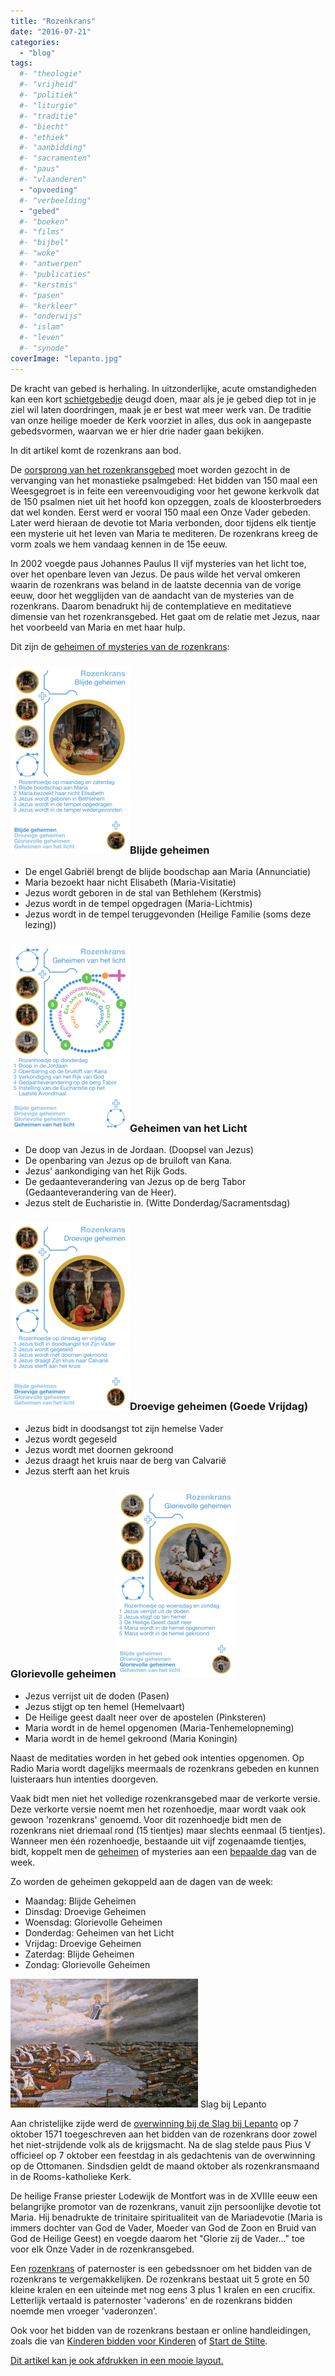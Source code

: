 ```yaml
---
title: "Rozenkrans"
date: "2016-07-21"
categories: 
  - "blog"
tags:
  #- "theologie"
  #- "vrijheid"
  #- "politiek"
  #- "liturgie"
  #- "traditie"
  #- "biecht"
  #- "ethiek"
  #- "aanbidding"
  #- "sacramenten"
  #- "paus"
  #- "vlaanderen"
  - "opvoeding"
  #- "verbeelding"
  - "gebed"
  #- "boeken"
  #- "films"
  #- "bijbel"
  #- "woke"
  #- "antwerpen"
  #- "publicaties"
  #- "kerstmis"
  #- "pasen"
  #- "kerkleer"
  #- "onderwijs"
  #- "islam"
  #- "leven"
  #- "synode"
coverImage: "lepanto.jpg"
---
```


De kracht van gebed is herhaling. In uitzonderlijke, acute omstandigheden kan een kort [schietgebedje](http://www.geestvangebed.nl/index.php?option=com_content&task=view&id=128&Itemid=41) deugd doen, maar als je je gebed diep tot in je ziel wil laten doordringen, maak je er best wat meer werk van. De traditie van onze heilige moeder de Kerk voorziet in alles, dus ook in aangepaste gebedsvormen, waarvan we er hier drie nader gaan bekijken.

In dit artikel komt de rozenkrans aan bod.

De [oorsprong van het rozenkransgebed](http://www.startdestilte.be/vragen/hoe-is-het-bidden-van-de-rozenkrans-ontstaan) moet worden gezocht in de vervanging van het monastieke psalmgebed: Het bidden van 150 maal een Weesgegroet is in feite een vereenvoudiging voor het gewone kerkvolk dat de 150 psalmen niet uit het hoofd kon opzeggen, zoals de kloosterbroeders dat wel konden. Eerst werd er vooral 150 maal een Onze Vader gebeden. Later werd hieraan de devotie tot Maria verbonden, door tijdens elk tientje een mysterie uit het leven van Maria te mediteren. De rozenkrans kreeg de vorm zoals we hem vandaag kennen in de 15e eeuw.

In 2002 voegde paus Johannes Paulus II vijf mysteries van het licht toe, over het openbare leven van Jezus. De paus wilde het verval omkeren waarin de rozenkrans was beland in de laatste decennia van de vorige eeuw, door het wegglijden van de aandacht van de mysteries van de rozenkrans. Daarom benadrukt hij de contemplatieve en meditatieve dimensie van het rozenkransgebed. Het gaat om de relatie met Jezus, naar het voorbeeld van Maria en met haar hulp.

Dit zijn de [geheimen of mysteries van de rozenkrans](http://www.startdestilte.be/vragen/wat-zijn-de-mysteries-van-de-rozenkrans):

### [![kwartet16-pagina041](images/kwartet16-pagina041-191x300.png)](http://kwartet.gelovenleren.net/rozenkrans/blijde-geheimen)Blijde geheimen

- De engel Gabriël brengt de blijde boodschap aan Maria (Annunciatie)
- Maria bezoekt haar nicht Elisabeth (Maria-Visitatie)
- Jezus wordt geboren in de stal van Bethlehem (Kerstmis)
- Jezus wordt in de tempel opgedragen (Maria-Lichtmis)
- Jezus wordt in de tempel teruggevonden (Heilige Familie (soms deze lezing))

### [![kwartet16-pagina044](images/kwartet16-pagina044-191x300.png)](http://kwartet.gelovenleren.net/rozenkrans/geheimen-van-het-licht)Geheimen van het Licht

- De doop van Jezus in de Jordaan. (Doopsel van Jezus)
- De openbaring van Jezus op de bruiloft van Kana.
- Jezus’ aankondiging van het Rijk Gods.
- De gedaanteverandering van Jezus op de berg Tabor (Gedaanteverandering van de Heer).
- Jezus stelt de Eucharistie in. (Witte Donderdag/Sacramentsdag)

### [![kwartet16-pagina042](images/kwartet16-pagina042-191x300.png)](http://kwartet.gelovenleren.net/rozenkrans/droevige-geheimen)Droevige geheimen (Goede Vrijdag)

- Jezus bidt in doodsangst tot zijn hemelse Vader
- Jezus wordt gegeseld
- Jezus wordt met doornen gekroond
- Jezus draagt het kruis naar de berg van Calvarië
- Jezus sterft aan het kruis

### Glorievolle geheimen[![kwartet16-pagina043](images/kwartet16-pagina043-191x300.png)](http://kwartet.gelovenleren.net/rozenkrans/glorievolle-geheimen)

- Jezus verrijst uit de doden (Pasen)
- Jezus stijgt op ten hemel (Hemelvaart)
- De Heilige geest daalt neer over de apostelen (Pinksteren)
- Maria wordt in de hemel opgenomen (Maria-Tenhemelopneming)
- Maria wordt in de hemel gekroond (Maria Koningin)

Naast de meditaties worden in het gebed ook intenties opgenomen. Op Radio Maria wordt dagelijks meermaals de rozenkrans gebeden en kunnen luisteraars hun intenties doorgeven.

Vaak bidt men niet het volledige rozenkransgebed maar de verkorte versie. Deze verkorte versie noemt men het rozenhoedje, maar wordt vaak ook gewoon 'rozenkrans' genoemd. Voor dit rozenhoedje bidt men de rozenkrans niet driemaal rond (15 tientjes) maar slechts eenmaal (5 tientjes). Wanneer men één rozenhoedje, bestaande uit vijf zogenaamde tientjes, bidt, koppelt men de [geheimen](http://www.startdestilte.be/vragen/wat-zijn-de-mysteries-van-de-rozenkrans) of mysteries aan een [bepaalde dag](https://nl.wikipedia.org/wiki/Rozenkrans) van de week.

Zo worden de geheimen gekoppeld aan de dagen van de week:

- Maandag: Blijde Geheimen
- Dinsdag: Droevige Geheimen
- Woensdag: Glorievolle Geheimen
- Donderdag: Geheimen van het Licht
- Vrijdag: Droevige Geheimen
- Zaterdag: Blijde Geheimen
- Zondag: Glorievolle Geheimen

![Slag bij Lepanto](images/lepanto-300x206.jpg) Slag bij Lepanto

Aan christelijke zijde werd de [overwinning bij de Slag bij Lepanto](http://www.heiligen.net/heiligen/10/07/10-07-1571-maria.php) op 7 oktober 1571 toegeschreven aan het bidden van de rozenkrans door zowel het niet-strijdende volk als de krijgsmacht. Na de slag stelde paus Pius V officieel op 7 oktober een feestdag in als gedachtenis van de overwinning op de Ottomanen. Sindsdien geldt de maand oktober als rozenkransmaand in de Rooms-katholieke Kerk.

De heilige Franse priester Lodewijk de Montfort was in de XVIIIe eeuw een belangrijke promotor van de rozenkrans, vanuit zijn persoonlijke devotie tot Maria. Hij benadrukte de trinitaire spiritualiteit van de Mariadevotie (Maria is immers dochter van God de Vader, Moeder van God de Zoon en Bruid van God de Heilige Geest) en voegde daarom het "Glorie zij de Vader…" toe voor elk Onze Vader in de rozenkransgebed.

Een [rozenkrans](http://www.legioenvanmaria.nl/?p=info&ids=rozenkrans) of paternoster is een gebedssnoer om het bidden van de rozenkrans te vergemakkelijken. De rozenkrans bestaat uit 5 grote en 50 kleine kralen en een uiteinde met nog eens 3 plus 1 kralen en een crucifix. Letterlijk vertaald is paternoster 'vaderons' en de rozenkrans bidden noemde men vroeger 'vaderonzen'.

Ook voor het bidden van de rozenkrans bestaan er online handleidingen, zoals die van [Kinderen bidden voor Kinderen](http://www.rkactiviteiten.nl/kinderenbiddenvoorkinderen/rozenkransgebed/) of [Start de Stilte](http://www.startdestilte.be/rozenkrans).

[Dit artikel kan je ook afdrukken in een mooie layout.](/portfolio/getijdengebed-rozenkrans-noveen/)
